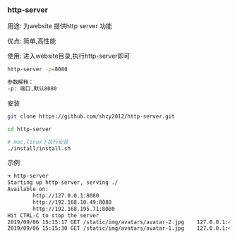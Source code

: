 ### http-server

用途: 为website 提供http server 功能

优点: 简单,高性能

使用: 进入website目录,执行http-server即可
```bash
http-server -p=8080

参数解释：
-p: 端口,默认8080
```

安装
```bash
git clone https://github.com/shzy2012/http-server.git

cd http-server

# mac,linux下执行安装
./install/install.sh
```

示例
```bash
➜ http-server
Starting up http-server, serving ./
Available on:
        http://127.0.0.1:8080
        http://192.168.10.49:8080
        http://192.168.195.71:8080
Hit CTRL-C to stop the server
2019/09/06 15:15:17 GET	/static/img/avatars/avatar-2.jpg	127.0.0.1:49895	Mozilla/5.0 (Macintosh; Intel Mac OS X 10_14_4) AppleWebKit/537.36 (KHTML, like Gecko) Chrome/76.0.3809.132 Safari/537.36	154.351µs
2019/09/06 15:15:30 GET	/static/img/avatars/avatar-1.jpg	127.0.0.1:49895	Mozilla/5.0 (Macintosh; Intel Mac OS X 10_14_4) AppleWebKit/537.36 (KHTML, like Gecko) Chrome/76.0.3809.132 Safari/537.36	79.361µs
```
